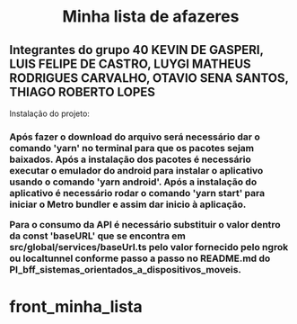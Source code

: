 <h1 align="center"> Minha lista de afazeres </h1>

<h2> Integrantes do grupo 40
KEVIN DE GASPERI,
LUIS FELIPE DE CASTRO,
LUYGI MATHEUS RODRIGUES CARVALHO,
OTAVIO SENA SANTOS,
THIAGO ROBERTO LOPES </h2


<h2> Instalação do projeto: </h2>

<h3> Após fazer o download do arquivo será necessário dar o comando 'yarn' no terminal para que os pacotes sejam baixados. Após a instalação dos pacotes é necessário executar o emulador do android para instalar o aplicativo usando o comando 'yarn android'. Após a instalação do aplicativo é necessário 
rodar o comando 'yarn start' para iniciar o Metro bundler e assim dar inicio à aplicação.

Para o consumo da API é necessário substituir o valor dentro da const 'baseURL' que se encontra em src/global/services/baseUrl.ts pelo valor fornecido pelo ngrok ou localtunnel conforme passo a passo no README.md do PI_bff_sistemas_orientados_a_dispositivos_moveis.

</h3>

# front_minha_lista
